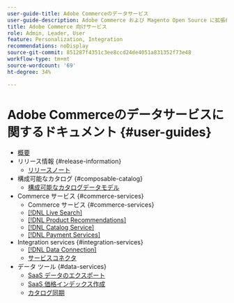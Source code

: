```yaml
---
user-guide-title: Adobe Commerceのデータサービス
user-guide-description: Adobe Commerce および Magento Open Source に拡張機能を提供するホストサービスのドキュメントとリソース。
title: Adobe Commerce 向けサービス
role: Admin, Leader, User
feature: Personalization, Integration
recommendations: noDisplay
source-git-commit: 851287f4351c3ee8ccd24de4051a831352f73e48
workflow-type: tm+mt
source-wordcount: '69'
ht-degree: 34%

---
```


# Adobe Commerceのデータサービスに関するドキュメント {#user-guides}

- [概要](home.md)
- リリース情報 {#release-information}
   - [リリースノート](/help/landing/release-notes-all.md)
- 構成可能なカタログ {#composable-catalog}
   - [ 構成可能なカタログデータモデル ](https://experienceleague.adobe.com/docs/commerce-merchant-services/catalog-data-model/overview.html)
- Commerce サービス {#commerce-services}
   - Commerce サービス {#commerce-services}
   - [[!DNL Live Search]](https://experienceleague.adobe.com/docs/commerce-merchant-services/live-search/overview.html)
   - [[!DNL Product Recommendations]](https://experienceleague.adobe.com/docs/commerce-merchant-services/product-recommendations/guide-overview.html)
   - [[!DNL Catalog Service]](https://experienceleague.adobe.com/docs/commerce-merchant-services/catalog-service/guide-overview.html)
   - [[!DNL Payment Services]](https://experienceleague.adobe.com/docs/commerce-merchant-services/payment-services/guide-overview.html)
- Integration services {#integration-services}
   - [[!DNL Data Connection]](https://experienceleague.adobe.com/docs/commerce-merchant-services/data-connection/overview.html)
   - [サービスコネクタ](/help/landing/saas.md)
- データ ツール {#data-services}
   - [SaaS データのエクスポート ](https://experienceleague.adobe.com/docs/commerce-merchant-services/saas-data-export/overview.html)
   - [SaaS 価格インデックス作成 ](https://experienceleague.adobe.com/docs/commerce-merchant-services/price-indexer/price-indexing.html)
   - [カタログ同期](/help/landing/catalog-sync.md)






